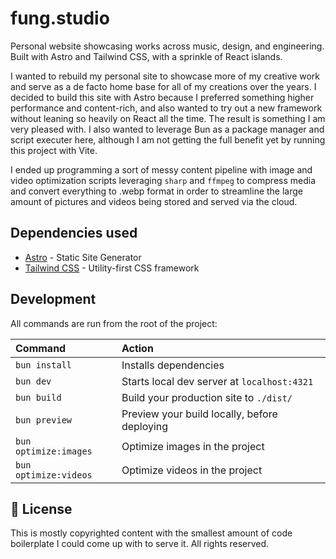# fung.studio

Personal website showcasing works across music, design, and engineering. Built with Astro and Tailwind CSS, with a sprinkle of React islands.

I wanted to rebuild my personal site to showcase more of my creative work and serve as a de facto home base for all of my creations over the years. I decided to build this site with Astro because I preferred something higher performance and
content-rich, and also wanted to try out a new framework without leaning so heavily on React all the time. The result is something I am very pleased with. I also wanted to leverage Bun as a package manager and script executer here, although I am not getting the full benefit yet by running this project with Vite.

I ended up programming a sort of messy content pipeline with image and video optimization scripts leveraging `sharp` and `ffmpeg` to compress media and convert everything to .webp format in order to streamline the large amount of pictures and videos being stored and served via the cloud.

## Dependencies used

- [Astro](https://astro.build) - Static Site Generator
- [Tailwind CSS](https://tailwindcss.com) - Utility-first CSS framework

## Development

All commands are run from the root of the project:

| Command               | Action                                       |
| :-------------------- | :------------------------------------------- |
| `bun install`         | Installs dependencies                        |
| `bun dev`             | Starts local dev server at `localhost:4321`  |
| `bun build`           | Build your production site to `./dist/`      |
| `bun preview`         | Preview your build locally, before deploying |
| `bun optimize:images` | Optimize images in the project               |
| `bun optimize:videos` | Optimize videos in the project               |

## 📝 License

This is mostly copyrighted content with the smallest amount of code boilerplate I could come up with to serve it. All rights reserved.
